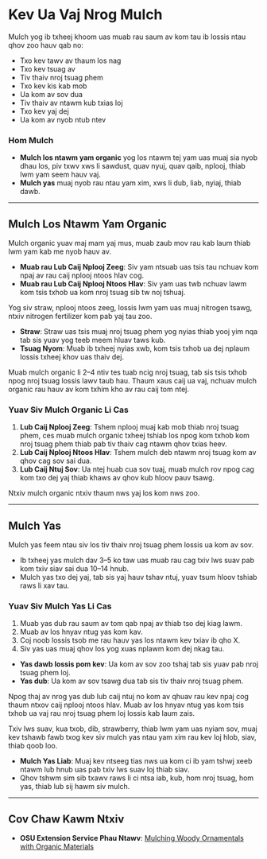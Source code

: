 # Kev Ua Vaj Nrog Mulch

Mulch yog ib txheej khoom uas muab rau saum av kom tau ib lossis ntau qhov zoo hauv qab no:

- Txo kev tawv av thaum los nag
- Txo kev tsuag av
- Tiv thaiv nroj tsuag phem
- Txo kev kis kab mob
- Ua kom av sov dua
- Tiv thaiv av ntawm kub txias loj
- Txo kev yaj dej
- Ua kom av nyob ntub ntev

### Hom Mulch

- **Mulch los ntawm yam organic** yog los ntawm tej yam uas muaj sia nyob dhau los, piv txwv xws li sawdust, quav nyuj, quav qaib, nplooj, thiab lwm yam seem hauv vaj.
- **Mulch yas** muaj nyob rau ntau yam xim, xws li dub, liab, nyiaj, thiab dawb.

---

## Mulch Los Ntawm Yam Organic

Mulch organic yuav maj mam yaj mus, muab zaub mov rau kab laum thiab lwm yam kab me nyob hauv av.

- **Muab rau Lub Caij Nplooj Zeeg**: Siv yam ntsuab uas tsis tau nchuav kom npaj av rau caij nplooj ntoos hlav cog.
- **Muab rau Lub Caij Nplooj Ntoos Hlav**: Siv yam uas twb nchuav lawm kom tsis txhob ua kom nroj tsuag sib tw noj tshuaj.

Yog siv straw, nplooj ntoos zeeg, lossis lwm yam uas muaj nitrogen tsawg, ntxiv nitrogen fertilizer kom pab yaj tau zoo.

- **Straw**: Straw uas tsis muaj nroj tsuag phem yog nyias thiab yooj yim nqa tab sis yuav yog teeb meem hluav taws kub.
- **Tsuag Nyom**: Muab ib txheej nyias xwb, kom tsis txhob ua dej nplaum lossis txheej khov uas thaiv dej.

Muab mulch organic li 2–4 ntiv tes tuab ncig nroj tsuag, tab sis tsis txhob npog nroj tsuag lossis lawv taub hau. Thaum xaus caij ua vaj, nchuav mulch organic rau hauv av kom txhim kho av rau caij tom ntej.

### Yuav Siv Mulch Organic Li Cas

1. **Lub Caij Nplooj Zeeg**: Tshem nplooj muaj kab mob thiab nroj tsuag phem, ces muab mulch organic txheej tshiab los npog kom txhob kom nroj tsuag phem thiab pab tiv thaiv cag ntawm qhov txias heev.
2. **Lub Caij Nplooj Ntoos Hlav**: Tshem mulch deb ntawm nroj tsuag kom av qhov cag sov sai dua.
3. **Lub Caij Ntuj Sov**: Ua ntej huab cua sov tuaj, muab mulch rov npog cag kom txo dej yaj thiab khaws av qhov kub hloov pauv tsawg.

Ntxiv mulch organic ntxiv thaum nws yaj los kom nws zoo.

---

## Mulch Yas

Mulch yas feem ntau siv los tiv thaiv nroj tsuag phem lossis ua kom av sov.

- Ib txheej yas mulch dav 3–5 ko taw uas muab rau cag txiv lws suav pab kom txiv siav sai dua 10–14 hnub.
- Mulch yas txo dej yaj, tab sis yaj hauv tshav ntuj, yuav tsum hloov tshiab raws li xav tau.

### Yuav Siv Mulch Yas Li Cas


1. Muab yas dub rau saum av tom qab npaj av thiab tso dej kiag lawm.
2. Muab av los hnyav ntug yas kom kav.
3. Coj noob lossis tsob me rau hauv yas los ntawm kev txiav ib qho X.
4. Siv yas uas muaj qhov los yog xuas nplawm kom dej nkag tau.


- **Yas dawb lossis pom kev**: Ua kom av sov zoo tshaj tab sis yuav pab nroj tsuag phem loj.
- **Yas dub**: Ua kom av sov tsawg dua tab sis tiv thaiv nroj tsuag phem.


Npog thaj av nrog yas dub lub caij ntuj no kom av qhuav rau kev npaj cog thaum ntxov caij nplooj ntoos hlav. Muab av los hnyav ntug yas kom tsis txhob ua vaj rau nroj tsuag phem loj lossis kab laum zais.


Txiv lws suav, kua txob, dib, strawberry, thiab lwm yam uas nyiam sov, muaj kev tshawb fawb txog kev siv mulch yas ntau yam xim rau kev loj hlob, siav, thiab qoob loo.

- **Mulch Yas Liab**: Muaj kev ntseeg tias nws ua kom ci ib yam tshwj xeeb ntawm lub hnub uas pab txiv lws suav loj thiab siav.
- Qhov tshwm sim sib txawv raws li ci ntsa iab, kub, hom nroj tsuag, hom yas, thiab lub sij hawm siv mulch.

---

## Cov Chaw Kawm Ntxiv

- **OSU Extension Service Phau Ntawv**: [Mulching Woody Ornamentals with Organic Materials](https://catalog.extension.oregonstate.edu/ec1629)
